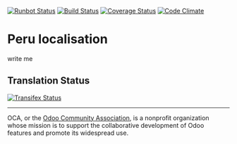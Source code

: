 [![Runbot Status](https://runbot.odoo-community.org/runbot/badge/flat/211/11.0.svg)](https://runbot.odoo-community.org/runbot/repo/github-com-oca-l10n-peru-201)
[![Build Status](https://travis-ci.org/OCA/l10n-peru.svg?branch=11.0)](https://travis-ci.org/OCA/l10n-peru)
[![Coverage Status](https://coveralls.io/repos/OCA/l10n-peru/badge.svg?branch=11.0&service=github)](https://coveralls.io/github/OCA/l10n-peru?branch=11.0)
[![Code Climate](https://codeclimate.com/github/OCA/l10n-peru/badges/gpa.svg)](https://codeclimate.com/github/OCA/l10n-peru)

# Peru localisation

write me



Translation Status
------------------
[![Transifex Status](https://www.transifex.com/projects/p/OCA-l10n-peru-11-0/chart/image_png)](https://www.transifex.com/projects/p/OCA-l10n-peru-11-0)

----

OCA, or the [Odoo Community Association](http://odoo-community.org/), is a nonprofit organization whose
mission is to support the collaborative development of Odoo features and
promote its widespread use.
